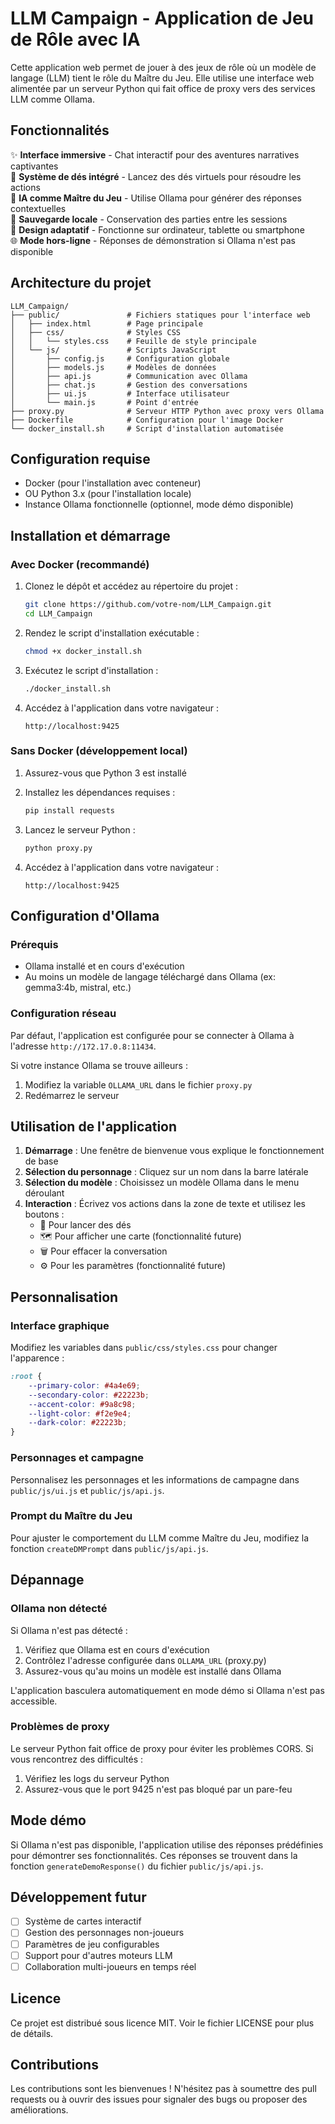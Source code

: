 # LLM Campaign - Application de Jeu de Rôle avec IA

Cette application web permet de jouer à des jeux de rôle où un modèle de langage (LLM) tient le rôle du Maître du Jeu. Elle utilise une interface web alimentée par un serveur Python qui fait office de proxy vers des services LLM comme Ollama.

<!-- ![Roleplay avec IA](https://via.placeholder.com/800x400?text=Roleplay+avec+IA) -->

## Fonctionnalités

✨ **Interface immersive** - Chat interactif pour des aventures narratives captivantes  
🎲 **Système de dés intégré** - Lancez des dés virtuels pour résoudre les actions  
🤖 **IA comme Maître du Jeu** - Utilise Ollama pour générer des réponses contextuelles  
💾 **Sauvegarde locale** - Conservation des parties entre les sessions  
📱 **Design adaptatif** - Fonctionne sur ordinateur, tablette ou smartphone  
🌐 **Mode hors-ligne** - Réponses de démonstration si Ollama n'est pas disponible

## Architecture du projet

```
LLM_Campaign/
├── public/               # Fichiers statiques pour l'interface web
│   ├── index.html        # Page principale
│   ├── css/              # Styles CSS
│   │   └── styles.css    # Feuille de style principale
│   └── js/               # Scripts JavaScript
│       ├── config.js     # Configuration globale
│       ├── models.js     # Modèles de données
│       ├── api.js        # Communication avec Ollama
│       ├── chat.js       # Gestion des conversations
│       ├── ui.js         # Interface utilisateur
│       └── main.js       # Point d'entrée
├── proxy.py              # Serveur HTTP Python avec proxy vers Ollama
├── Dockerfile            # Configuration pour l'image Docker
└── docker_install.sh     # Script d'installation automatisée
```

## Configuration requise

- Docker (pour l'installation avec conteneur)
- OU Python 3.x (pour l'installation locale)
- Instance Ollama fonctionnelle (optionnel, mode démo disponible)

## Installation et démarrage

### Avec Docker (recommandé)

1. Clonez le dépôt et accédez au répertoire du projet :
   ```bash
   git clone https://github.com/votre-nom/LLM_Campaign.git
   cd LLM_Campaign
   ```

2. Rendez le script d'installation exécutable :
   ```bash
   chmod +x docker_install.sh
   ```

3. Exécutez le script d'installation :
   ```bash
   ./docker_install.sh
   ```

4. Accédez à l'application dans votre navigateur :
   ```
   http://localhost:9425
   ```

### Sans Docker (développement local)

1. Assurez-vous que Python 3 est installé

2. Installez les dépendances requises :
   ```bash
   pip install requests
   ```

3. Lancez le serveur Python :
   ```bash
   python proxy.py
   ```

4. Accédez à l'application dans votre navigateur :
   ```
   http://localhost:9425
   ```

## Configuration d'Ollama

### Prérequis
- Ollama installé et en cours d'exécution
- Au moins un modèle de langage téléchargé dans Ollama (ex: gemma3:4b, mistral, etc.)

### Configuration réseau
Par défaut, l'application est configurée pour se connecter à Ollama à l'adresse `http://172.17.0.8:11434`. 

Si votre instance Ollama se trouve ailleurs :
1. Modifiez la variable `OLLAMA_URL` dans le fichier `proxy.py`
2. Redémarrez le serveur

## Utilisation de l'application

1. **Démarrage** : Une fenêtre de bienvenue vous explique le fonctionnement de base
2. **Sélection du personnage** : Cliquez sur un nom dans la barre latérale
3. **Sélection du modèle** : Choisissez un modèle Ollama dans le menu déroulant
4. **Interaction** : Écrivez vos actions dans la zone de texte et utilisez les boutons :
   - 🎲 Pour lancer des dés
   - 🗺️ Pour afficher une carte (fonctionnalité future)
   - 🗑️ Pour effacer la conversation
   - ⚙️ Pour les paramètres (fonctionnalité future)

## Personnalisation

### Interface graphique
Modifiez les variables dans `public/css/styles.css` pour changer l'apparence :

```css
:root {
    --primary-color: #4a4e69;
    --secondary-color: #22223b;
    --accent-color: #9a8c98;
    --light-color: #f2e9e4;
    --dark-color: #22223b;
}
```

### Personnages et campagne
Personnalisez les personnages et les informations de campagne dans `public/js/ui.js` et `public/js/api.js`.

### Prompt du Maître du Jeu
Pour ajuster le comportement du LLM comme Maître du Jeu, modifiez la fonction `createDMPrompt` dans `public/js/api.js`.

## Dépannage

### Ollama non détecté
Si Ollama n'est pas détecté :
1. Vérifiez que Ollama est en cours d'exécution
2. Contrôlez l'adresse configurée dans `OLLAMA_URL` (proxy.py)
3. Assurez-vous qu'au moins un modèle est installé dans Ollama

L'application basculera automatiquement en mode démo si Ollama n'est pas accessible.

### Problèmes de proxy
Le serveur Python fait office de proxy pour éviter les problèmes CORS. Si vous rencontrez des difficultés :
1. Vérifiez les logs du serveur Python
2. Assurez-vous que le port 9425 n'est pas bloqué par un pare-feu

## Mode démo

Si Ollama n'est pas disponible, l'application utilise des réponses prédéfinies pour démontrer ses fonctionnalités. Ces réponses se trouvent dans la fonction `generateDemoResponse()` du fichier `public/js/api.js`.

## Développement futur

- [ ] Système de cartes interactif
- [ ] Gestion des personnages non-joueurs
- [ ] Paramètres de jeu configurables
- [ ] Support pour d'autres moteurs LLM
- [ ] Collaboration multi-joueurs en temps réel

## Licence

Ce projet est distribué sous licence MIT. Voir le fichier LICENSE pour plus de détails.

## Contributions

Les contributions sont les bienvenues ! N'hésitez pas à soumettre des pull requests ou à ouvrir des issues pour signaler des bugs ou proposer des améliorations.